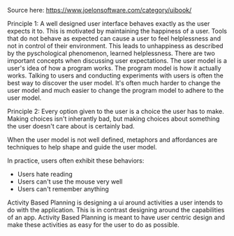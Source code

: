 Source here: https://www.joelonsoftware.com/category/uibook/


Principle 1: A well designed user interface behaves exactly as the user expects it to. This is motivated by maintaining the happiness of a user. Tools that do not behave as expected can cause a user to feel helplessness and not in control of their environment. This leads to unhappiness as described by the pyschological phenomenon, learned helplessness. There are two important concepts when discussing user expectations. The user model is a user's idea of how a program works. The program model is how it actually works. Talking to users and conducting experiments with users is often the best way to discover the user model. It's often much harder to change the user model and much easier to change the program model to adhere to the user model. 


Principle 2: Every option given to the user is a choice the user has to make. Making choices isn't inherantly bad, but making choices about something the user doesn't care about is certainly bad. 


When the user model is not well defined, metaphors and affordances are techniques to help shape and guide the user model. 


In practice, users often exhibit these behaviors:
- Users hate reading
- Users can't use the mouse very well
- Users can't remember anything


Activity Based Planning is designing a ui around activities a user intends to do with the application. This is in contrast designing around the capabilities of an app. Activity Based Planning is meant to have user centric design and make these activities as easy for the user to do as possible.

